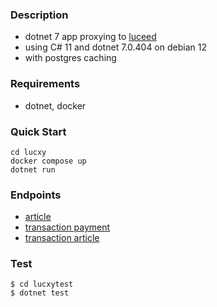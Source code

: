 ### Description
- dotnet 7 app proxying to [luceed](https://kb.luceed.hr/)
- using C# 11 and dotnet 7.0.404 on debian 12
- with postgres caching

### Requirements
- dotnet, docker

### Quick Start
```console
cd lucxy
docker compose up
dotnet run
```

### Endpoints
- [article](http://localhost:5293/luceed/article/pri/0/10)
- [transaction payment](http://localhost:5293/luceed/transaction/payment/4986-1/01.01.1999/01.01.2024)
- [transaction article](http://localhost:5293/luceed/transaction/article/4986-1/01.01.1999/01.01.2024)

### Test
```console
$ cd lucxytest
$ dotnet test
```
